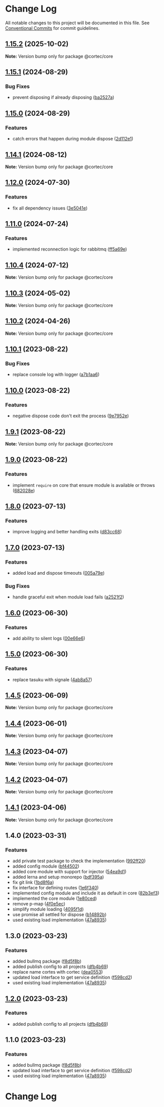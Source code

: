 # Change Log

All notable changes to this project will be documented in this file.
See [Conventional Commits](https://conventionalcommits.org) for commit guidelines.

## [1.15.2](https://github.com/saswatds/cortec/compare/@cortec/core@1.15.1...@cortec/core@1.15.2) (2025-10-02)

**Note:** Version bump only for package @cortec/core

## [1.15.1](https://github.com/saswatds/cortec/compare/@cortec/core@1.15.0...@cortec/core@1.15.1) (2024-08-29)

### Bug Fixes

- prevent disposing if already disposing ([ba2527a](https://github.com/saswatds/cortec/commit/ba2527aa1e0bdb233299fbba9527c0716d6a643d))

## [1.15.0](https://github.com/saswatds/cortec/compare/@cortec/core@1.14.1...@cortec/core@1.15.0) (2024-08-29)

### Features

- catch errors that happen during module dispose ([2d112e1](https://github.com/saswatds/cortec/commit/2d112e1adc1540db9ea1975cdddb19b176900bb8))

## [1.14.1](https://github.com/saswatds/cortec/compare/@cortec/core@1.14.0...@cortec/core@1.14.1) (2024-08-12)

**Note:** Version bump only for package @cortec/core

## [1.12.0](https://github.com/saswatds/cortec/compare/@cortec/core@1.11.0...@cortec/core@1.12.0) (2024-07-30)

### Features

- fix all dependency issues ([3e5041e](https://github.com/saswatds/cortec/commit/3e5041e97d6533fc2783718674853faadd4f4ae6))

## [1.11.0](https://github.com/saswatds/cortec/compare/@cortec/core@1.10.4...@cortec/core@1.11.0) (2024-07-24)

### Features

- implemented reconnection logic for rabbitmq ([ff5a69e](https://github.com/saswatds/cortec/commit/ff5a69ee8a7ce19629cd133b6e76c1936821d2e3))

## [1.10.4](https://github.com/saswatds/cortec/compare/@cortec/core@1.10.3...@cortec/core@1.10.4) (2024-07-12)

**Note:** Version bump only for package @cortec/core

## [1.10.3](https://github.com/saswatds/cortec/compare/@cortec/core@1.10.2...@cortec/core@1.10.3) (2024-05-02)

**Note:** Version bump only for package @cortec/core

## [1.10.2](https://github.com/saswatds/cortec/compare/@cortec/core@1.10.1...@cortec/core@1.10.2) (2024-04-26)

**Note:** Version bump only for package @cortec/core

## [1.10.1](https://github.com/saswatds/cortec/compare/@cortec/core@1.10.0...@cortec/core@1.10.1) (2023-08-22)

### Bug Fixes

- replace console log with logger ([a7b1aa6](https://github.com/saswatds/cortec/commit/a7b1aa68c9c30165bc4bf33b3a4fd1092b1384b6))

## [1.10.0](https://github.com/saswatds/cortec/compare/@cortec/core@1.9.1...@cortec/core@1.10.0) (2023-08-22)

### Features

- negative dispose code don't exit the process ([9e7952e](https://github.com/saswatds/cortec/commit/9e7952e3edd621c62d40ae5e719705b22c08c9c1))

## [1.9.1](https://github.com/saswatds/cortec/compare/@cortec/core@1.9.0...@cortec/core@1.9.1) (2023-08-22)

**Note:** Version bump only for package @cortec/core

## [1.9.0](https://github.com/saswatds/cortec/compare/@cortec/core@1.8.0...@cortec/core@1.9.0) (2023-08-22)

### Features

- implement `require` on core that ensure module is available or throws ([682028e](https://github.com/saswatds/cortec/commit/682028e9eed640f40633b9a2b79f359b9871eeda))

## [1.8.0](https://github.com/saswatds/cortec/compare/@cortec/core@1.7.0...@cortec/core@1.8.0) (2023-07-13)

### Features

- improve logging and better handling exits ([d83cc68](https://github.com/saswatds/cortec/commit/d83cc68317ed32925f03ed731e4e0fdadd369987))

## [1.7.0](https://github.com/saswatds/cortec/compare/@cortec/core@1.6.0...@cortec/core@1.7.0) (2023-07-13)

### Features

- added load and dispose timeouts ([005a79e](https://github.com/saswatds/cortec/commit/005a79e5df6c45e86696c85e6c228a53416eb429))

### Bug Fixes

- handle graceful exit when module load fails ([a2521f2](https://github.com/saswatds/cortec/commit/a2521f29cc2ea8a21b0a30be9a15971bf898fc89))

## [1.6.0](https://github.com/saswatds/cortec/compare/@cortec/core@1.5.0...@cortec/core@1.6.0) (2023-06-30)

### Features

- add ability to silent logs ([00e66e6](https://github.com/saswatds/cortec/commit/00e66e6196c1ffd90ff0c196fdcf1270cdee961f))

## [1.5.0](https://github.com/saswatds/cortec/compare/@cortec/core@1.4.5...@cortec/core@1.5.0) (2023-06-30)

### Features

- replace tasuku with signale ([4ab8a57](https://github.com/saswatds/cortec/commit/4ab8a5792e065e9174eff7cda3e0a2596aa2141b))

## [1.4.5](https://github.com/saswatds/cortec/compare/@cortec/core@1.4.4...@cortec/core@1.4.5) (2023-06-09)

**Note:** Version bump only for package @cortec/core

## [1.4.4](https://github.com/saswatds/cortec/compare/@cortec/core@1.4.3...@cortec/core@1.4.4) (2023-06-01)

**Note:** Version bump only for package @cortec/core

## [1.4.3](https://github.com/saswatds/cortec/compare/@cortec/core@1.4.2...@cortec/core@1.4.3) (2023-04-07)

**Note:** Version bump only for package @cortec/core

## [1.4.2](https://github.com/saswatds/cortec/compare/@cortec/core@1.4.1...@cortec/core@1.4.2) (2023-04-07)

**Note:** Version bump only for package @cortec/core

## [1.4.1](https://github.com/saswatds/cortec/compare/@cortec/core@1.4.0...@cortec/core@1.4.1) (2023-04-06)

**Note:** Version bump only for package @cortec/core

## 1.4.0 (2023-03-31)

### Features

- add private test package to check the implementation ([992ff20](https://github.com/saswatds/cortec/commit/992ff20ca4c3b7ce2d154323a6a9e763c2214c22))
- added config module ([bf44502](https://github.com/saswatds/cortec/commit/bf445029dfa028cb88fe00ebc0665460ea7cd623))
- added core module with support for injector ([54ea9d1](https://github.com/saswatds/cortec/commit/54ea9d1514f14580ed391c4ca6301f34e13ff217))
- added lerna and setup monorepo ([bdf395a](https://github.com/saswatds/cortec/commit/bdf395a510007f347ff7287734c1b15f109859ef))
- fix git link ([1bd8f6a](https://github.com/saswatds/cortec/commit/1bd8f6a6789555c02abaaa58b58d82c6a474f23c))
- fix interface for defining routes ([1e6f340](https://github.com/saswatds/cortec/commit/1e6f340aec346559189d9b72f36c8a95d549d6d9))
- implemented config module and include it as default in core ([82b3ef3](https://github.com/saswatds/cortec/commit/82b3ef38a7ab1afd453e2d96b34ec79fb7a24463))
- implemented the core module ([1e80ced](https://github.com/saswatds/cortec/commit/1e80cedb57b33492252018de6006af587124f3d8))
- remove p-map ([4f0e5ec](https://github.com/saswatds/cortec/commit/4f0e5ec18a10eeab01e6789f15344131a531a98a))
- simplify module loading ([4095f1d](https://github.com/saswatds/cortec/commit/4095f1d20fde56abef6c08613defa6bb2f9e2f96))
- use promise all settled for dispose ([b14892b](https://github.com/saswatds/cortec/commit/b14892b5587a67ca999d0774b0c18542e8c6bea8))
- used existing load implementation ([47a8935](https://github.com/saswatds/cortec/commit/47a893576e6ddaddcf940dfb25dc20e42a718b5b))

## 1.3.0 (2023-03-23)

### Features

- added bullmq package ([f8d5f8b](https://github.com/saswatds/cortec/commit/f8d5f8bc76a357fd4b9426c5a7d6751eccdf8d67))
- added publish config to all projects ([dfb4b69](https://github.com/saswatds/cortec/commit/dfb4b69645b860b6686792d7a4272700686fd544))
- replace name cortes with cortec ([dea0553](https://github.com/saswatds/cortec/commit/dea055356354609a61c9900293a68c07cb71ba54))
- updated load interface to get service definition ([f598cd2](https://github.com/saswatds/cortec/commit/f598cd206ce3a378ce657621625721d8189d9730))
- used existing load implementation ([47a8935](https://github.com/saswatds/cortec/commit/47a893576e6ddaddcf940dfb25dc20e42a718b5b))

## [1.2.0](https://github.com/saswatds/cortec/compare/@cortec/load@1.1.0...@cortec/load@1.2.0) (2023-03-23)

### Features

- added publish config to all projects ([dfb4b69](https://github.com/saswatds/cortec/commit/dfb4b69645b860b6686792d7a4272700686fd544))

## 1.1.0 (2023-03-23)

### Features

- added bullmq package ([f8d5f8b](https://github.com/saswatds/cortec/commit/f8d5f8bc76a357fd4b9426c5a7d6751eccdf8d67))
- updated load interface to get service definition ([f598cd2](https://github.com/saswatds/cortec/commit/f598cd206ce3a378ce657621625721d8189d9730))
- used existing load implementation ([47a8935](https://github.com/saswatds/cortec/commit/47a893576e6ddaddcf940dfb25dc20e42a718b5b))

# Change Log
